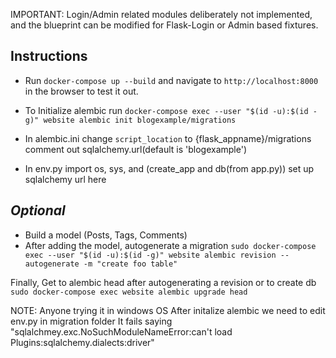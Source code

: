 IMPORTANT: 
Login/Admin related modules deliberately not implemented, and the blueprint can be modified for Flask-Login or Admin based fixtures.
## Instructions
* Run ```docker-compose up --build``` and navigate to ```http://localhost:8000``` in the browser to test it out.

* To Initialize alembic run ```docker-compose exec --user "$(id -u):$(id -g)" website alembic init blogexample/migrations```

* In alembic.ini change ```script_location``` to {flask_appname}/migrations comment out sqlalchemy.url(default is 'blogexample')

* In env.py import os, sys,  and (create_app and db(from app.py))
set up sqlalchemy url here

## *Optional*

 * Build a model (Posts, Tags, Comments)
 * After adding the model, autogenerate a migration ```sudo docker-compose exec --user "$(id -u):$(id -g)" website alembic revision --autogenerate -m "create foo table"```

Finally, Get to alembic head after autogenerating a revision or to create db ```sudo docker-compose exec website alembic upgrade head```


NOTE:
Anyone trying it in windows OS
After initalize alembic we need to edit  env.py  in migration folder 
It fails saying 
"sqlalchmey.exc.NoSuchModuleNameError:can't load Plugins:sqlalchemy.dialects:driver"

